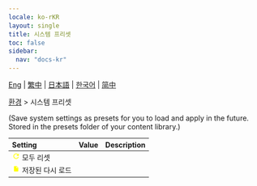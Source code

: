 ```yaml
---
locale: ko-rKR
layout: single
title: 시스템 프리셋
toc: false
sidebar:
  nav: "docs-kr"
---
```

[Eng](/dancexr/menu/2025.4/scene/system_presets) | [繁中](/tw/dancexr/menu/2025.4/scene/system_presets) | [日本語](/jp/dancexr/menu/2025.4/scene/system_presets) | [한국어](/kr/dancexr/menu/2025.4/scene/system_presets) | [简中](/zh/dancexr/menu/2025.4/scene/system_presets)

[환경](../menu#환경) > 시스템 프리셋

(Save system settings as presets for you to load and apply in the future. Stored in the presets folder of your content library.)

| Setting | Value | Description |
| :--- | --- | :--- |
|<nobr>![refresh icon](/images/icon/ic_refresh.png) 모두 리셋</nobr>|| 
|<nobr>![file icon](/images/icon/ic_file.png) 저장된 다시 로드</nobr>|| 
